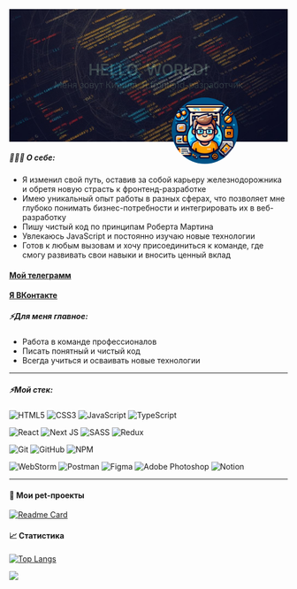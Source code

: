 
<div style="padding: 0; margin: 0; top: 0; left: 0; background-color: rgba(9, 3, 75); width: 100%; height: 240px; display: flex; flex-direction: column; align-items: center; justify-content: center; position: relative">
    <img alt="bg-cover" src="./_1416bd29-d279-4781-a8c7-41513367c51b.jpeg" style="width: 100%; height: 240px; object-fit: cover; position: absolute; opacity: .8">
    <img alt="avatar" src="_bad7445c-2d0d-4c01-872c-3181de2dbcc1.jpeg" style="border-radius: 50%; width: 120px; height: 120px; position: absolute; bottom: -40px; right: 90px;">
    <h1 style="text-align: center; font-weight: 600; color: lightblue; margin: 0;">HELLO, WORLD!</h1>
    <h3 style="text-align: center; color: lightblue; margin: 0; font-size: 16px; font-weight: 300">Меня зовут Кирилл. Я frontend-разработчик</h3>
</div>



##### 💁🏻‍♂️ О себе:
* Я изменил свой путь, оставив за собой карьеру железнодорожника и обретя новую страсть к фронтенд-разработке 
* Имею уникальный опыт работы в разных сферах, что позволяет мне глубоко понимать бизнес-потребности и интегрировать их в веб-разработку
* Пишу чистый код по принципам Роберта Мартина
* Увлекаюсь JavaScript и постоянно изучаю новые технологии
* Готов к любым вызовам и хочу присоединиться к команде, где смогу развивать свои навыки и вносить ценный вклад

#### [Мой телеграмм](https://t.me/kirgo_r)
#### [Я ВКонтакте](https://vk.com/kirgo_r)

##### ⚡Для меня главное:

* Работа в команде профессионалов
* Писать понятный и чистый код
* Всегда учиться и осваивать новые технологии

---

##### ⚡Мой стек:

![HTML5](https://img.shields.io/badge/html5-%23E34F26.svg?style=for-the-badge&logo=html5&logoColor=white) ![CSS3](https://img.shields.io/badge/css3-%231572B6.svg?style=for-the-badge&logo=css3&logoColor=white) ![JavaScript](https://img.shields.io/badge/javascript-%23323330.svg?style=for-the-badge&logo=javascript&logoColor=%23F7DF1E) ![TypeScript](https://img.shields.io/badge/typescript-%23007ACC.svg?style=for-the-badge&logo=typescript&logoColor=white)

![React](https://img.shields.io/badge/react-%2320232a.svg?style=for-the-badge&logo=react&logoColor=%2361DAFB) ![Next JS](https://img.shields.io/badge/Next-black?style=for-the-badge&logo=next.js&logoColor=white) ![SASS](https://img.shields.io/badge/SASS-hotpink.svg?style=for-the-badge&logo=SASS&logoColor=white) ![Redux](https://img.shields.io/badge/redux-%23593d88.svg?style=for-the-badge&logo=redux&logoColor=white)

![Git](https://img.shields.io/badge/git-%23F05033.svg?style=for-the-badge&logo=git&logoColor=white) ![GitHub](https://img.shields.io/badge/github-%23121011.svg?style=for-the-badge&logo=github&logoColor=white) ![NPM](https://img.shields.io/badge/NPM-%23CB3837.svg?style=for-the-badge&logo=npm&logoColor=white)

![WebStorm](https://img.shields.io/badge/webstorm-143?style=for-the-badge&logo=webstorm&logoColor=white&color=black)  ![Postman](https://img.shields.io/badge/Postman-FF6C37?style=for-the-badge&logo=postman&logoColor=white) ![Figma](https://img.shields.io/badge/figma-%23F24E1E.svg?style=for-the-badge&logo=figma&logoColor=white) ![Adobe Photoshop](https://img.shields.io/badge/adobe%20photoshop-%2331A8FF.svg?style=for-the-badge&logo=adobe%20photoshop&logoColor=white) ![Notion](https://img.shields.io/badge/Notion-%23000000.svg?style=for-the-badge&logo=notion&logoColor=white)

---
#### 🐶 Мои pet-проекты

[![Readme Card](https://github-readme-stats.vercel.app/api/pin/?username=Kirgo-R&repo=pet-projects)](https://github.com/Kirgo-R/pet-projects)

#### 📈 Статистика

[![Top Langs](https://github-readme-stats.vercel.app/api/top-langs/?username=Kirgo-R&layout=compact)](https://github.com/Kirgo-R/)

![](https://komarev.com/ghpvc/?username=Kirgo-R)

